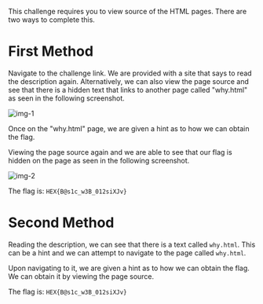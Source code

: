 This challenge requires you to view source of the HTML pages. There are two ways to complete this.

# First Method

Navigate to the challenge link. We are provided with a site that says to read the description again. Alternatively, we can also view the page source and see that there is a hidden text that links to another page called "why.html" as seen in the following screenshot.

![img-1]()

Once on the "why.html" page, we are given a hint as to how we can obtain the flag.

Viewing the page source again and we are able to see that our flag is hidden on the page as seen in the following screenshot.

![img-2]()

The flag is: ``HEX{B@s1c_w3B_012siXJv}``

# Second Method

Reading the description, we can see that there is a text called ``why.html``. This can be a hint and we can attempt to navigate to the page called ``why.html``.

Upon navigating to it, we are given a hint as to how we can obtain the flag. We can obtain it by viewing the page source.

The flag is: ``HEX{B@s1c_w3B_012siXJv}``
